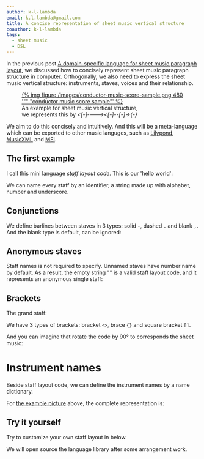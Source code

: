 ```yaml
---
author: k-l-lambda
email: k.l.lambda@gmail.com
title: A concise representation of sheet music vertical structure
coauthor: k-l-lambda
tags:
  - sheet music
  - DSL
---
```


In the previous post [A domain-specific language for sheet music paragraph layout](/2020/11/15/music-layout-language/),
we discussed how to concisely represent sheet music paragraph structure in computer.
Orthogonally, we also need to express the sheet music vertical structure: instruments, staves, voices and their relationship.

<figure>
	<a href="/images/conductor-music-score-sample.png" target="_blank">
		{% img figure /images/conductor-music-score-sample.png 480 '"" "conductor music score sample"' %}
	</a>
	<figcaption>
		An example for sheet music vertical structure,<br />
		we represents this by <em><[-]----><[-]--[-]->{-}</em>
	</figcaption>
</figure>

We aim to do this concisely and intuitively.
And this will be a meta-language which can be exported to other music languges,
such as [Lilypond](https://lilypond.org/), [MusicXML](https://www.musicxml.com/) and [MEI](https://music-encoding.org/).

<!-- more -->


## The first example

I call this mini language *staff layout code*. This is our 'hello world':

<div class="vue-component staff-layout-viewer" data-init-code="a,b,c" data-read-only="1"></div>

We can name every staff by an identifier, a string made up with alphabet, number and underscore.

## Conjunctions

<div class="vue-component staff-layout-viewer" data-init-code="a-b.c,d" data-read-only="1"></div>

We define barlines between staves in 3 types: solid `-`, dashed `.` and blank `,`.
And the blank type is default, can be ignored:

<div class="vue-component staff-layout-viewer" data-init-code="a b c" data-read-only="1"></div>

## Anonymous staves

<div class="vue-component staff-layout-viewer" data-init-code=" , , " data-read-only="1"></div>

Staff names is not required to specify. Unnamed staves have number name by default.
As a result, the empty string "" is a valid staff layout code, and it represents an anonymous single staff:

<div class="vue-component staff-layout-viewer" data-init-code=" " data-read-only="1"></div>

## Brackets

The grand staff:

<div class="vue-component staff-layout-viewer" data-init-code="{RH-LH}" data-read-only="1"></div>

We have 3 types of brackets: bracket `<>`, brace `{}` and square bracket `[]`.

And you can imagine that rotate the code by 90&deg; to corresponds the sheet music:

<div class="vue-component staff-layout-viewer" data-init-code="<[-].> {-} <>" data-read-only="1" data-show-annotation="1"></div>

# Instrument names

Beside staff layout code, we can define the instrument names by a name dictionary.

<div class="vue-component staff-layout-viewer" data-init-code=" ,{ - }" data-init-name-dict="{1: 'Voice', '2-3': 'Piano'}" data-read-only="1"></div>

For [the example picture](/images/conductor-music-score-sample.png) above, the complete representation is:

<div class="vue-component staff-layout-viewer" data-init-code="<[fl-cl]-bcl-asx-tsx-tr> <[vl1-vl2]-viola-[cello1-cello2]-cb> {p1-p2}" data-init-name-dict="{fl: 'Flute 1', cl: 'Clarinet 1', bcl:'Bass Clarinet', asx: 'Alto Saxophone', tsx: 'Tenor Saxophone', tr: 'Trumpet', vl1: 'Violin 1', vl2: 'Violin 2', viola: 'Viola', cello1: 'Cello 1', cello2: 'Cello 2', cb: 'Contrabass', 'p1-p2': 'Piano'}" data-scale="0.7" data-read-only="1"></div>

## Try it yourself

Try to customize your own staff layout in below.

<div class="vue-component staff-layout-viewer" data-init-code="{-}{-}" data-init-name-dict="{'1-2': 'Piano I', '3-4': 'Piano II'}"></div>

We will open source the language library after some arrangement work.



<script src="/vue/chunk-vendors.js"></script>
<script src="/vue/staff-layout-viewer.js"></script>
